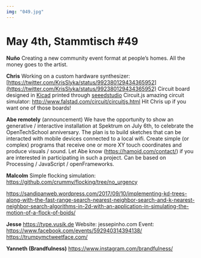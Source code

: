 ```yaml
---
img: "049.jpg"
---
```


# **May 4th, Stammtisch #49**

**Nuño**
Creating a new community event format at people’s homes. All the money goes to the artist.

**Chris**
Working on a custom hardware synthesizer:
[https://twitter.com/KrisSlyka/status/992380129434365952](https://twitter.com/KrisSlyka/status/992380129434365952)
Circuit board designed in [Kicad](http://kicad-pcb.org/) printed through [seeedstudio](https://www.seeedstudio.com/fusion.html)
Circuit.js amazing circuit simulator: http://www.falstad.com/circuit/circuitjs.html
Hit Chris up if you want one of those boards!

**Abe remotely** (announcement)
We have the opportunity to show an generative / interactive installation at Spektrum on July 6th, to celebrate the OpenTechSchool anniversary. The plan is to build sketches that can be interacted with mobile devices connected to a local wifi. Create simple (or complex) programs that receive one or more XY touch coordinates and produce visuals / sound. Let Abe know (https://hamoid.com/contact/) if you are interested in participating in such a project. Can be based on Processing / JavaScript / openFrameworks.

**Malcolm**
Simple flocking simulation: https://github.com/crummy/flocking/tree/no_urgency

https://sandipanweb.wordpress.com/2017/09/10/implementing-kd-trees-along-with-the-fast-range-search-nearest-neighbor-search-and-k-nearest-neighbor-search-algorithms-in-2d-with-an-application-in-simulating-the-motion-of-a-flock-of-boids/

**Jesse**
https://type.vusik.de
Website: jessepinho.com
Event: https://www.facebook.com/events/592940314394138/
https://trumpymctweetface.com/

**Yanneth (Brandfulness)**
https://www.instagram.com/brandfulness/

